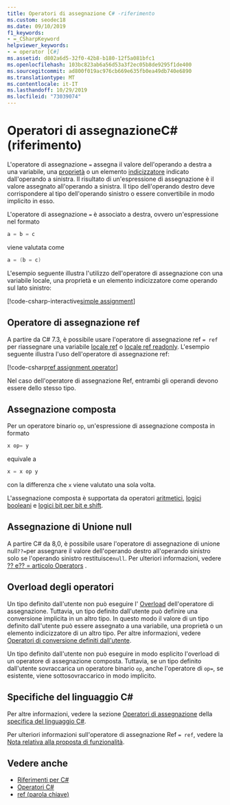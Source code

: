 ```yaml
---
title: Operatori di assegnazione C# -riferimento
ms.custom: seodec18
ms.date: 09/10/2019
f1_keywords:
- =_CSharpKeyword
helpviewer_keywords:
- = operator [C#]
ms.assetid: d802a6d5-32f0-42b8-b180-12f5a081bfc1
ms.openlocfilehash: 103bc823ab6a56d53a3f2ec05b8de9295f1de400
ms.sourcegitcommit: ad800f019ac976cb669e635fb0ea49db740e6890
ms.translationtype: MT
ms.contentlocale: it-IT
ms.lasthandoff: 10/29/2019
ms.locfileid: "73039074"
---
```

# <a name="assignment-operators-c-reference"></a>Operatori di assegnazioneC# (riferimento)

L'operatore di assegnazione `=` assegna il valore dell'operando a destra a una variabile, una [proprietà](../../programming-guide/classes-and-structs/properties.md) o un elemento [indicizzatore](../../programming-guide/indexers/index.md) indicato dall'operando a sinistra. Il risultato di un'espressione di assegnazione è il valore assegnato all'operando a sinistra. Il tipo dell'operando destro deve corrispondere al tipo dell'operando sinistro o essere convertibile in modo implicito in esso.

L'operatore di assegnazione `=` è associato a destra, ovvero un'espressione nel formato

```csharp
a = b = c
```

viene valutata come

```csharp
a = (b = c)
```

L'esempio seguente illustra l'utilizzo dell'operatore di assegnazione con una variabile locale, una proprietà e un elemento indicizzatore come operando sul lato sinistro:

[!code-csharp-interactive[simple assignment](~/samples/csharp/language-reference/operators/AssignmentOperator.cs#Simple)]

## <a name="ref-assignment-operator"></a>Operatore di assegnazione ref

A partire da C# 7.3, è possibile usare l'operatore di assegnazione ref `= ref` per riassegnare una variabile [locale ref](../keywords/ref.md#ref-locals) o [locale ref readonly](../keywords/ref.md#ref-readonly-locals). L'esempio seguente illustra l'uso dell'operatore di assegnazione ref:

[!code-csharp[ref assignment operator](~/samples/csharp/language-reference/operators/AssignmentOperator.cs#RefAssignment)]

Nel caso dell'operatore di assegnazione Ref, entrambi gli operandi devono essere dello stesso tipo.

## <a name="compound-assignment"></a>Assegnazione composta

Per un operatore binario `op`, un'espressione di assegnazione composta in formato

```csharp
x op= y
```

equivale a

```csharp
x = x op y
```

con la differenza che `x` viene valutato una sola volta.

L'assegnazione composta è supportata da operatori [aritmetici](arithmetic-operators.md#compound-assignment), [logici booleani](boolean-logical-operators.md#compound-assignment) e [logici bit per bit e shift](bitwise-and-shift-operators.md#compound-assignment).

## <a name="null-coalescing-assignment"></a>Assegnazione di Unione null

A partire C# da 8,0, è possibile usare l'operatore di assegnazione di unione null`??=`per assegnare il valore dell'operando destro all'operando sinistro solo se l'operando sinistro restituisce`null`. Per ulteriori informazioni, vedere [?? e?? = articolo Operators](null-coalescing-operator.md) .

## <a name="operator-overloadability"></a>Overload degli operatori

Un tipo definito dall'utente non può eseguire l' [Overload](operator-overloading.md) dell'operatore di assegnazione. Tuttavia, un tipo definito dall'utente può definire una conversione implicita in un altro tipo. In questo modo il valore di un tipo definito dall'utente può essere assegnato a una variabile, una proprietà o un elemento indicizzatore di un altro tipo. Per altre informazioni, vedere [Operatori di conversione definiti dall'utente](user-defined-conversion-operators.md).

Un tipo definito dall'utente non può eseguire in modo esplicito l'overload di un operatore di assegnazione composta. Tuttavia, se un tipo definito dall'utente sovraccarica un operatore binario `op`, anche l'operatore di `op=`, se esistente, viene sottosovraccarico in modo implicito.

## <a name="c-language-specification"></a>Specifiche del linguaggio C#

Per altre informazioni, vedere la sezione [Operatori di assegnazione](~/_csharplang/spec/expressions.md#assignment-operators) della [specifica del linguaggio C#](~/_csharplang/spec/introduction.md).

Per ulteriori informazioni sull'operatore di assegnazione Ref `= ref`, vedere la [Nota relativa alla proposta di funzionalità](~/_csharplang/proposals/csharp-7.3/ref-local-reassignment.md).

## <a name="see-also"></a>Vedere anche

- [Riferimenti per C#](../index.md)
- [Operatori C#](index.md)
- [ref (parola chiave)](../keywords/ref.md)
